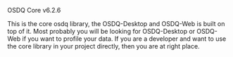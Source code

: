 OSDQ Core v6.2.6

This is the core osdq library, the OSDQ-Desktop and OSDQ-Web is built on top of it. 
Most probably you will be looking for OSDQ-Desktop or OSDQ-Web if you want to profile your data. 
If you are a developer and want to use the core library in your project directly, then you are at right place. 

